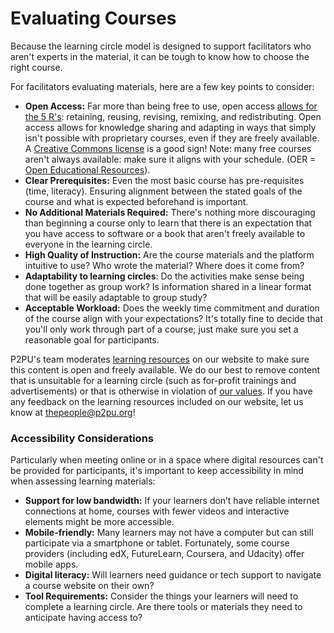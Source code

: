 # Evaluating Courses

Because the learning circle model is designed to support facilitators who aren't experts in the material, it can be tough to know how to choose the right course.&#x20;

For facilitators evaluating materials, here are a few key points to consider:

* **Open Access:** Far more than being free to use, open access [allows for the 5 R's](https://courses.lumenlearning.com/pathways/chapter/reading-the-5rs-of-oer/): retaining, reusing, revising, remixing, and redistributing. Open access allows for knowledge sharing and adapting in ways that simply isn't possible with proprietary courses, even if they are freely available. A [Creative Commons license](https://creativecommons.org/licenses/) is a good sign!  Note: many free courses aren't always available: make sure it aligns with your schedule. (OER = [Open Educational Resources](https://en.wikipedia.org/wiki/Open\_educational\_resources)).
* **Clear Prerequisites:** Even the most basic course has pre-requisites (time, literacy). Ensuring alignment between the stated goals of the course and what is expected beforehand is important.
* **No Additional Materials Required:** There's nothing more discouraging than beginning a course only to learn that there is an expectation that you have access to software or a book that aren't freely available to everyone in the learning circle.&#x20;
* **High Quality of Instruction:** Are the course materials and the platform intuitive to use? Who wrote the material? Where does it come from?&#x20;
* **Adaptability to learning circles**: Do the activities make sense being done together as group work? Is information shared in a linear format that will be easily adaptable to group study?&#x20;
* **Acceptable Workload:** Does the weekly time commitment and duration of the course align with your expectations? It's totally fine to decide that you'll only work through part of a course; just make sure you set a reasonable goal for participants.

P2PU's team moderates [learning resources](https://www.p2pu.org/en/learning-resources/) on our website to make sure this content is open and freely available. We do our best to remove content that is unsuitable for a learning circle (such as for-profit trainings and advertisements) or that is otherwise in violation of [our values](https://www.p2pu.org/en/about/). If you have any feedback on the learning resources included on our website, let us know at [thepeople@p2pu.org](mailto:thepeople@p2pu.org)!

### Accessibility Considerations

Particularly when meeting online or in a space where digital resources can't be provided for participants, it's important to keep accessibility in mind when assessing learning materials:

* **Support for low bandwidth:** If your learners don’t have reliable internet connections at home, courses with fewer videos and interactive elements might be more accessible.&#x20;
* **Mobile-friendly:** Many learners may not have a computer but can still participate via a smartphone or tablet. Fortunately, some course providers (including edX, FutureLearn, Coursera, and Udacity) offer mobile apps.
* **Digital literacy:** Will learners need guidance or tech support to navigate a course website on their own?&#x20;
* **Tool Requirements:** Consider the things your learners will need to complete a learning circle. Are there tools or materials they need to anticipate having access to?&#x20;
